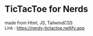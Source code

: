 #  TicTacToe for Nerds 
made from Html, JS, TailwindCSS <br>
Link : https://nerdy-tictactoe.netlify.app
